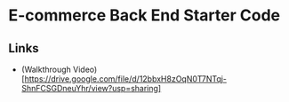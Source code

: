 # E-commerce Back End Starter Code

## Links


- (Walkthrough Video)[https://drive.google.com/file/d/12bbxH8zOqN0T7NTqj-ShnFCSGDneuYhr/view?usp=sharing]

